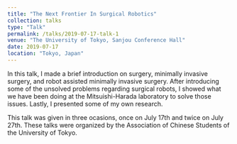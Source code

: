 ```yaml
---
title: "The Next Frontier In Surgical Robotics"
collection: talks
type: "Talk"
permalink: /talks/2019-07-17-talk-1
venue: "The University of Tokyo, Sanjou Conference Hall"
date: 2019-07-17
location: "Tokyo, Japan"
---
```


In this talk, I made a brief introduction on surgery, minimally invasive surgery, and robot assisted minimally invasive surgery. After introducing some of the unsolved problems regarding surgical robots, I showed what we have been doing at the Mitsuishi-Harada laboratory to solve those issues. Lastly, I presented some of my own research.

This talk was given in three ocasions, once on July 17th and twice on July 27th. These talks were organized by the Association of Chinese Students of the University of Tokyo.
